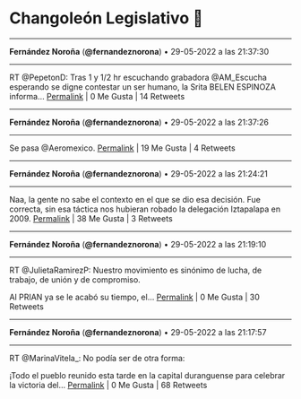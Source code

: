 # Changoleón Legislativo 🙈
*****
**Fernández Noroña** (**@fernandeznorona**) • 29-05-2022 a las 21:37:30
*****
RT @PepetonD: Tras 1 y 1/2 hr escuchando grabadora @AM_Escucha esperando se digne contestar un ser humano, la Srita BELEN ESPINOZA informa…
[Permalink](https://twitter.com/fernandeznorona/status/1531147772367630337) | 0 Me Gusta | 14 Retweets
*****
**Fernández Noroña** (**@fernandeznorona**) • 29-05-2022 a las 21:37:26
*****
Se pasa @Aeromexico.
[Permalink](https://twitter.com/fernandeznorona/status/1531147754940076032) | 19 Me Gusta | 4 Retweets
*****
**Fernández Noroña** (**@fernandeznorona**) • 29-05-2022 a las 21:24:21
*****
Naa, la gente no sabe el contexto en el que se dio esa decisión. Fue correcta, sin esa táctica nos hubieran robado la delegación Iztapalapa en 2009.
[Permalink](https://twitter.com/fernandeznorona/status/1531144463019556870) | 38 Me Gusta | 3 Retweets
*****
**Fernández Noroña** (**@fernandeznorona**) • 29-05-2022 a las 21:19:10
*****
RT @JulietaRamirezP: Nuestro movimiento es sinónimo de lucha, de trabajo, de unión y de compromiso. 


Al PRIAN ya se le acabó su tiempo, el…
[Permalink](https://twitter.com/fernandeznorona/status/1531143154765910017) | 0 Me Gusta | 30 Retweets
*****
**Fernández Noroña** (**@fernandeznorona**) • 29-05-2022 a las 21:17:57
*****
RT @MarinaVitela_: No podía ser de otra forma: 


¡Todo el pueblo reunido esta tarde en la capital duranguense para celebrar la victoria del…
[Permalink](https://twitter.com/fernandeznorona/status/1531142850699833344) | 0 Me Gusta | 68 Retweets